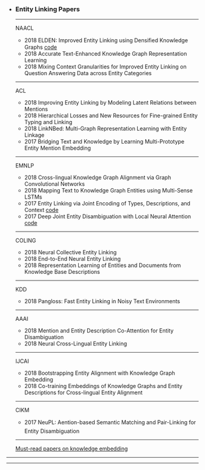 + ### Entity Linking Papers
  *****

  NAACL
  + 2018 ELDEN: Improved Entity Linking using Densiﬁed Knowledge Graphs [code](https://github.com/priyaradhakrishnan0/ELDEN) 
  + 2018 Accurate Text-Enhanced Knowledge Graph Representation Learning
  + 2018 Mixing Context Granularities for Improved Entity Linking on Question Answering Data across Entity Categories
  *****

  ACL
  + 2018 Improving Entity Linking by Modeling Latent Relations between Mentions
  + 2018 Hierarchical Losses and New Resources for Fine-grained Entity Typing and Linking
  + 2018 LinkNBed: Multi-Graph Representation Learning with Entity Linkage
  + 2017 Bridging Text and Knowledge by Learning Multi-Prototype Entity Mention Embedding
  *****


  EMNLP
  + 2018 Cross-lingual Knowledge Graph Alignment via Graph Convolutional Networks
  + 2018 Mapping Text to Knowledge Graph Entities using Multi-Sense LSTMs
  + 2017 Entity Linking via Joint Encoding of Types, Descriptions, and Context   [code](https://github.com/nitishgupta/neural-el/)
  + 2017 Deep Joint Entity Disambiguation with Local Neural Attention [code](https://github.com/dalab/deep-ed)
  *****


  COLING
  + 2018 Neural Collective Entity Linking
  + 2018 End-to-End Neural Entity Linking
  + 2018 Representation Learning of Entities and Documents from Knowledge Base Descriptions
  *****

  KDD 
  + 2018 Pangloss: Fast Entity Linking in Noisy Text Environments
  *****

  AAAI
  + 2018 Mention and Entity Description Co-Attention for Entity Disambiguation
  + 2018 Neural Cross-Lingual Entity Linking
  *****

  IJCAI 
  + 2018 Bootstrapping Entity Alignment with Knowledge Graph Embedding
  + 2018 Co-training Embeddings of Knowledge Graphs and Entity Descriptions for Cross-lingual Entity Alignment
  ******

  CIKM
  + 2017 NeuPL: Aention-based Semantic Matching and Pair-Linking for Entity Disambiguation
  *****


  [Must-read papers on knowledge embedding](https://github.com/thunlp/KRLPapers)

*****
*****